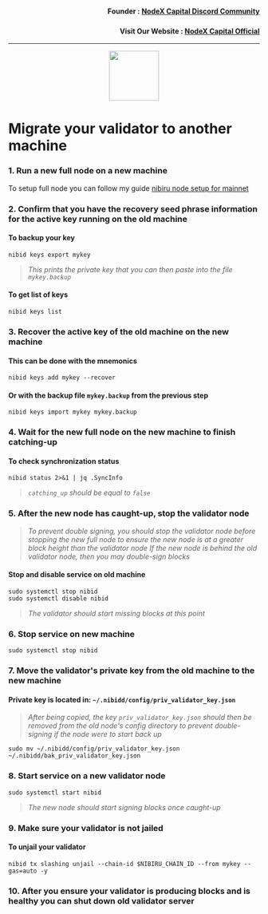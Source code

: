 <h3><p style="font-size:14px" align="right">Founder :
<a href="https://discord.gg/nodexcapital" target="_blank">NodeX Capital Discord Community</a></p></h3>
<h3><p style="font-size:14px" align="right">Visit Our Website :
<a href="https://discord.gg/nodexcapital" target="_blank">NodeX Capital Official</a></p></h3>
<hr>

<p align="center">
  <img height="100" height="auto" src="https://user-images.githubusercontent.com/44331529/199216266-6b0da979-44a2-43e4-b9ef-de3a7c361b17.png">
</p>

# Migrate your validator to another machine

### 1. Run a new full node on a new machine
To setup full node you can follow my guide [nibiru node setup for mainnet](https://github.com/nodexcapital/testnet/blob/main/nibiru/README.md)

### 2. Confirm that you have the recovery seed phrase information for the active key running on the old machine

#### To backup your key
```
nibid keys export mykey
```
> _This prints the private key that you can then paste into the file `mykey.backup`_

#### To get list of keys
```
nibid keys list
```

### 3. Recover the active key of the old machine on the new machine

#### This can be done with the mnemonics
```
nibid keys add mykey --recover
```

#### Or with the backup file `mykey.backup` from the previous step
```
nibid keys import mykey mykey.backup
```

### 4. Wait for the new full node on the new machine to finish catching-up

#### To check synchronization status
```
nibid status 2>&1 | jq .SyncInfo
```
> _`catching_up` should be equal to `false`_

### 5. After the new node has caught-up, stop the validator node

> _To prevent double signing, you should stop the validator node before stopping the new full node to ensure the new node is at a greater block height than the validator node_
> _If the new node is behind the old validator node, then you may double-sign blocks_

#### Stop and disable service on old machine
```
sudo systemctl stop nibid
sudo systemctl disable nibid
```
> _The validator should start missing blocks at this point_

### 6. Stop service on new machine
```
sudo systemctl stop nibid
```

### 7. Move the validator's private key from the old machine to the new machine
#### Private key is located in: `~/.nibidd/config/priv_validator_key.json`

> _After being copied, the key `priv_validator_key.json` should then be removed from the old node's config directory to prevent double-signing if the node were to start back up_
```
sudo mv ~/.nibidd/config/priv_validator_key.json ~/.nibidd/bak_priv_validator_key.json
```

### 8. Start service on a new validator node
```
sudo systemctl start nibid
```
> _The new node should start signing blocks once caught-up_

### 9. Make sure your validator is not jailed
#### To unjail your validator
```
nibid tx slashing unjail --chain-id $NIBIRU_CHAIN_ID --from mykey --gas=auto -y
```

### 10. After you ensure your validator is producing blocks and is healthy you can shut down old validator server
